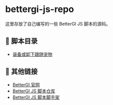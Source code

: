 # bettergi-js-repo

这里存放了自己编写的一些 BetterGI JS 脚本的源码。

## 🦶 脚本目录

+ [装备或卸下跟随宠物](./packages/follows-pet/README.md)

## 🔗 其他链接

+ [BetterGI 官网](https://bettergi.com/)
+ [BetterGI JS 脚本仓库](https://github.com/babalae/bettergi-scripts-list)
+ [BetterGI JS 脚本脚手架](https://github.com/ftnfurina/bettergi-js)
